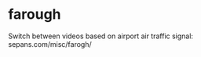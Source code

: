 farough
=======

Switch between videos based on airport air traffic signal:
sepans.com/misc/farogh/
